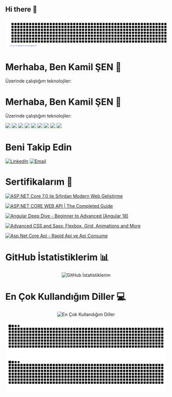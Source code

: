 ## Hi there 👋

<!--
**kamillsen/kamillsen** is a ✨ _special_ ✨ repository because its `README.md` (this file) appears on your GitHub profile.

Here are some ideas to get you started:

- 🔭 I’m currently working on ...
- 🌱 I’m currently learning ...
- 👯 I’m looking to collaborate on ...
- 🤔 I’m looking for help with ...
- 💬 Ask me about ...
- 📫 How to reach me: ...
- 😄 Pronouns: ...
- ⚡ Fun fact: ...
-->

![gitartwork](gitartwork.svg)

# Merhaba, Ben Kamil ŞEN 👋
Üzerinde çalıştığım teknolojiler:

# Merhaba, Ben Kamil ŞEN 👋
Üzerinde çalıştığım teknolojiler:

<p align="left">
  <img src="https://img.shields.io/badge/Python-3776AB?style=for-the-badge&logo=python&logoColor=white"/>
  <img src="https://img.shields.io/badge/.NET%20Core-512BD4?style=for-the-badge&logo=dotnet&logoColor=white"/>
  <img src="https://img.shields.io/badge/JavaScript-F7DF1E?style=for-the-badge&logo=javascript&logoColor=black"/>
  <img src="https://img.shields.io/badge/Angular-DD0031?style=for-the-badge&logo=angular&logoColor=white"/>
  <img src="https://img.shields.io/badge/C-00599C?style=for-the-badge&logo=c&logoColor=white"/>
  <img src="https://img.shields.io/badge/HTML5-E34F26?style=for-the-badge&logo=html5&logoColor=white"/>
  <img src="https://img.shields.io/badge/CSS3-1572B6?style=for-the-badge&logo=css3&logoColor=white"/>
  <img src="https://img.shields.io/badge/C%23-239120?style=for-the-badge&logo=c-sharp&logoColor=white"/>
  <img src="https://img.shields.io/badge/GitHub-181717?style=for-the-badge&logo=github&logoColor=white"/>
</p>

# Beni Takip Edin
<p align="left">
  <a href="https://linkedin.com/in/kamil-şen-60a576219/" target="blank"><img src="https://img.shields.io/badge/LinkedIn-0A66C2?style=for-the-badge&logo=linkedin&logoColor=white" alt="LinkedIn"/></a>
  <a href="senkamil1864@gmail.com"><img src="https://img.shields.io/badge/Email-D14836?style=for-the-badge&logo=gmail&logoColor=white" alt="Email"/></a>
</p>

# Sertifikalarım 📜

<p align="left">
  <a href="http://ude.my/UC-104e2f0c-c365-4201-a392-475d70785fcf">
    <img src="https://img.shields.io/badge/Udemy%20-%20ASP.NET%20Core%207.0%20ile%20Sıfırdan%20Modern%20Web%20Geliştirme-0056D2?style=for-the-badge&logo=udemy&logoColor=white" alt="ASP.NET Core 7.0 ile Sıfırdan Modern Web Geliştirme"/>
  </a>
</p>
<p align="left">
  <a href="http://ude.my/UC-380ac408-5b8d-4dd9-9ce8-6ca936db6e5e">
    <img src="https://img.shields.io/badge/Udemy%20-%20ASP.NET%20CORE%20WEB%20API%20%7C%20The%20Completed%20Guide-007396?style=for-the-badge&logo=udemy&logoColor=white" alt="ASP.NET CORE WEB API | The Completed Guide"/>
  </a>
</p>
<p align="left">
  <a href="http://ude.my/UC-3a1bafdf-7913-415d-a6ff-e7810be1438c">
    <img src="https://img.shields.io/badge/Udemy%20-%20Angular%20Deep%20Dive%20-%20Beginner%20to%20Advanced%20(Angular%2018)-DD0031?style=for-the-badge&logo=udemy&logoColor=white" alt="Angular Deep Dive - Beginner to Advanced (Angular 18)"/>
  </a>
</p>
<p align="left">
  <a href="http://ude.my/UC-d278a12e-7b9e-4d00-9a67-b9651964b807">
    <img src="https://img.shields.io/badge/Udemy%20-%20Advanced%20CSS%20and%20Sass%3A%20Flexbox%2C%20Grid%2C%20Animations%20and%20More-E34F26?style=for-the-badge&logo=udemy&logoColor=white" alt="Advanced CSS and Sass: Flexbox, Grid, Animations and More"/>
  </a>
</p>
<p align="left">
  <a href="http://ude.my/UC-b222ec93-bb8a-4bc4-ab4e-5f277461e5bb">
    <img src="https://img.shields.io/badge/Udemy%20-%20Asp.Net%20Core%20Api%20-%20Rapid%20Api%20ve%20Api%20Consume-512BD4?style=for-the-badge&logo=udemy&logoColor=white" alt="Asp.Net Core Api - Rapid Api ve Api Consume"/>
  </a>
</p>





# GitHub İstatistiklerim 📊
<p align="center">
  <img src="https://github-readme-stats.vercel.app/api?username=kamillsen&show_icons=true&theme=radical" alt="GitHub İstatistiklerim"/>
</p>

# En Çok Kullandığım Diller 💻
<p align="center">
  <img src="https://github-readme-stats.vercel.app/api/top-langs/?username=kamillsen&layout=compact&theme=radical" alt="En Çok Kullandığım Diller"/>
</p>





![GitHub Snake Light](./dist/github-snake.svg#gh-light-mode-only)
![GitHub Snake Dark](./dist/github-snake-dark.svg#gh-dark-mode-only)


